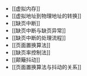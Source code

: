 *   [[虚拟内存]]
*   [[虚拟地址到物理地址的转换]]
*   [[缺页中断]]
*   [[缺页中断与缺页异常]]
*   [[缺页中断的处理流程]]
*   [[页面置换算法]]
*   [[缺页率控制法]]
*   [[颠簸抖动]] 
*   [[页面置换算法与抖动的关系]]